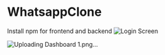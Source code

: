 # WhatsappClone
Install npm for frontend and backend
![Login Screen](https://github.com/stephen291192/WhatsappClone/assets/65404247/b33e658f-3028-4e9e-867a-70a84ce5a659)

![Uploading Dashboard 1.png…]()



 
